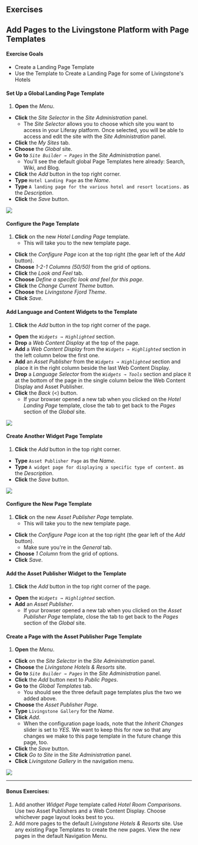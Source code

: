 <h2 class="exercise">Exercises</h2>

## Add Pages to the Livingstone Platform with Page Templates

<div class="ahead">
<h4>Exercise Goals</h4>
	<ul>
		<li>Create a Landing Page Template</li>
	    <li>Use the Template to Create a Landing Page for some of Livingstone's Hotels</li>
	</ul>
</div>

#### Set Up a Global Landing Page Template
1. **Open** the _Menu_.
* **Click** the _Site Selector_ in the _Site Administration_ panel.
	- The _Site Selector_ allows you to choose which site you want to access in your Liferay platform. Once selected, you will be able to access and edit the site with the _Site Administration_ panel.
* **Click** the _My Sites_ tab.
* **Choose** the _Global_ site.
* **Go to** _`Site Builder → Pages`_ in the _Site Administration_ panel.
	* You'll see the default global Page Templates here already: Search, Wiki, and Blog.
* **Click** the _Add_ button in the top right corner.  
* **Type** `Hotel Landing Page` as the _Name_.  
* **Type** `A landing page for the various hotel and resort locations.` as the _Description_.  
* **Click** the _Save_ button.

<img src="../images/exercise-images/new-page-template.png" style="max-width:100%;">

#### Configure the Page Template
1. **Click** on the new _Hotel Landing Page_ template.  
	* This will take you to the new template page.
* **Click** the _Configure Page_ icon at the top right (the gear left of the _Add_ button).  
* **Choose** _1-2-1 Columns (50/50)_ from the grid of options.
* **Click** the _Look and Feel_ tab.
* **Choose** _Define a specific look and feel for this page_.
* **Click** the _Change Current Theme_ button.
* **Choose** the _Livingstone Fjord Theme_.
* **Click** _Save_.

#### Add Language and Content Widgets to the Template
1. **Click** the _Add_ button in the top right corner of the page.  
* **Open** the _`Widgets → Highlighted`_ section.
* **Drop** a _Web Content Display_ at the top of the page.
* **Add** a _Web Content Display_ from the _`Widgets → Highlighted`_ section in the left column below the first one.
* **Add** an _Asset Publisher_ from the _`Widgets → Highlighted`_ section and place it in the right column beside the last Web Content Display. 
* **Drop** a _Language Selector_ from the _`Widgets → Tools`_ section and place it at the bottom of the page in the single column below the Web Content Display and Asset Publisher.
* **Click** the _Back_ (<) button.
	- If your browser opened a new tab when you clicked on the _Hotel Landing Page_ template, close the tab to get back to the _Pages_ section of the _Global_ site.

<img src="../images/exercise-images/landing-page-complete.png" style="max-width:100%;">

#### Create Another Widget Page Template
1. **Click** the _Add_ button in the top right corner.  
* **Type** `Asset Publisher Page` as the _Name_.  
* **Type** `A widget page for displaying a specific type of content.` as the _Description_.  
* **Click** the _Save_ button.

<img src="../images/exercise-images/asset-publisher-template.png" style="max-width:100%;">

#### Configure the New Page Template
1. **Click** on the new _Asset Publisher Page_ template.  
	* This will take you to the new template page.
* **Click** the _Configure Page_ icon at the top right (the gear left of the _Add_ button). 
	* Make sure you're in the _General_ tab.
* **Choose** _1 Column_ from the grid of options.
* **Click** _Save_.

#### Add the Asset Publisher Widget to the Template
1. **Click** the _Add_ button in the top right corner of the page.  
* **Open** the _`Widgets → Highlighted`_ section.
* **Add** an _Asset Publisher_.
	- If your browser opened a new tab when you clicked on the _Asset Publisher Page_ template, close the tab to get back to the _Pages_ section of the _Global_ site.

#### Create a Page with the Asset Publisher Page Template
1. **Open** the _Menu_.
* **Click** on the _Site Selector_ in the _Site Administration_ panel.
* **Choose** the _Livingstone Hotels & Resorts_ site.
* **Go to** _`Site Builder → Pages`_ in the _Site Administration_ panel.
* **Click** the _Add_ button next to _Public Pages_.
* **Go to** the _Global Templates_ tab.
	- You should see the three default page templates plus the two we added above.
* **Choose** the _Asset Publisher Page_.
* **Type** `Livingstone Gallery` for the _Name_.
* **Click** _Add_.
	- When the configuration page loads, note that the _Inherit Changes_ slider is set to _YES_. We want to keep this for now so that any changes we make to this page template in the future change this page, too.
* **Click** the _Save_ button.
* **Click** _Go to Site_ in the _Site Administration_ panel.
* **Click** _Livingstone Gallery_ in the navigation menu.

<img src="../images/exercise-images/exercise-2-finished.png" style="max-width:100%;">

---

#### Bonus Exercises:
1. Add another _Widget Page_ template called _Hotel Room Comparisons_. Use two Asset Publishers and a Web Content Display. Choose whichever page layout looks best to you.
2. Add more pages to the default _Livingstone Hotels & Resorts_ site. Use any existing Page Templates to create the new pages. View the new pages in the default Navigation Menu.

